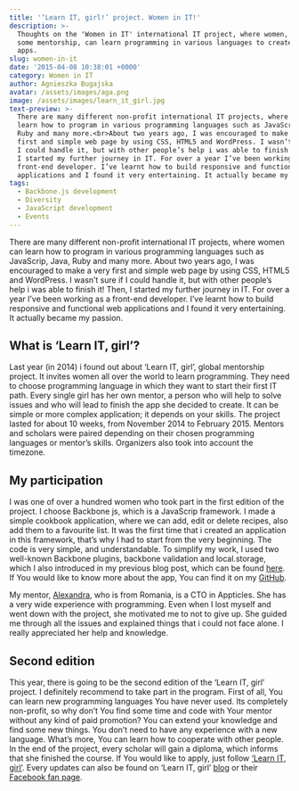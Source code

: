 ```yaml
---
title: '‘Learn IT, girl!’ project. Women in IT!'
description: >-
  Thoughts on the 'Women in IT' international IT project, where women, under
  some mentorship, can learn programming in various languages to create amazing
  apps. 
slug: women-in-it
date: '2015-04-08 10:38:01 +0000'
category: Women in IT
author: Agnieszka Bugajska
avatar: /assets/images/aga.png
image: /assets/images/learn_it_girl.jpg
text-preview: >-
  There are many different non-profit international IT projects, where women can
  learn how to program in various programming languages such as JavaScrip, Java,
  Ruby and many more.<br>About two years ago, I was encouraged to make a very
  first and simple web page by using CSS, HTML5 and WordPress. I wasn’t sure if
  I could handle it, but with other people’s help i was able to finish it! Then,
  I started my further journey in IT. For over a year I’ve been working as a
  front-end developer. I’ve learnt how to build responsive and functional web
  applications and I found it very entertaining. It actually became my passion.
tags:
  - Backbone.js development
  - Diversity
  - JavaScript development
  - Events
---
```






There are many different non-profit international IT projects, where women can learn how to program in various programming languages such as JavaScrip, Java, Ruby and many more.
About two years ago, I was encouraged to make a very first and simple web page by using CSS, HTML5 and WordPress. I wasn’t sure if I could handle it, but with other people’s help i was able to finish it! Then, I started my further journey in IT. For over a year I’ve been working as a front-end developer. I’ve learnt how to build responsive and functional web applications and I found it very entertaining. It actually became my passion.

What is ‘Learn IT, girl’?
-------------------------
Last year (in 2014) i found out about ‘Learn IT, girl’, global mentorship project. It invites women all over the world to learn programming. They need to choose programming language in which they want to start their first IT path. Every single girl has her own mentor, a person who will help to solve issues and who will lead to finish the app she decided to create. It can be simple or more complex application; it depends on your skills. The project lasted for about 10 weeks, from November 2014 to February 2015. Mentors and scholars were paired depending on their chosen programming languages or mentor’s skills. Organizers also took into account the timezone.

My participation
----------------
I was one of over a hundred women who took part in the first edition of the project. I choose Backbone js, which is a JavaScrip framework. I made a simple cookbook application, where we can add, edit or delete recipes, also add them to a favourite list. It was the first time that i created an application in this framework, that’s why I had to start from the very beginning. The code is very simple, and understandable. To simplify my work, I used two well-known Backbone plugins, backbone validation and local.storage, which I also introduced in my previous blog post, which can be found [here](http://naturaily.com/blog/post/backbonejs-plugins-localstorage-and-backbonevalidation). If You would like to know more about the app, You can find it on my [GitHub](https://github.com/ABugajska/CookBook).

My mentor, [Alexandra](https://www.facebook.com/anghel.alexandra?fref=ts), who is from Romania, is a CTO in Appticles. She has a very wide experience with programming. Even when I lost myself and went down with the project, she motivated me to not to give up. She guided me through all the issues and explained things that i could not face alone. I really appreciated her help and knowledge.

Second edition
--------------
This year, there is going to be the second edition of the ‘Learn IT, girl’ project. I definitely recommend to take part in the program. First of all, You can learn new programming languages You have never used. Its completely non-profit, so why don’t You find some time and code with Your mentor without any kind of paid promotion? You can extend your knowledge and find some new things. You don’t need to have any experience with a new language. What’s more, You can learn how to cooperate with other people. In the end of the project, every scholar will gain a diploma, which informs that she finished the course. If You would like to apply, just follow [‘Learn IT, girl’](https://sites.google.com/site/learnitgirl/). Every updates can also be found on ‘Learn IT, girl’ [blog](https://learnitgirl.wordpress.com/) or their [Facebook fan page](https://www.facebook.com/learnitgirl?fref=ts).
